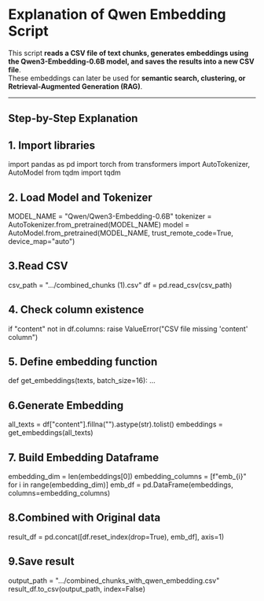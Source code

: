 # Explanation of Qwen Embedding Script

This script **reads a CSV file of text chunks, generates embeddings using the Qwen3-Embedding-0.6B model, and saves the results into a new CSV file**.  
These embeddings can later be used for **semantic search, clustering, or Retrieval-Augmented Generation (RAG)**.

---

## Step-by-Step Explanation


## 1. Import libraries

import pandas as pd
import torch
from transformers import AutoTokenizer, AutoModel
from tqdm import tqdm

## 2. Load Model and Tokenizer

MODEL_NAME = "Qwen/Qwen3-Embedding-0.6B"
tokenizer = AutoTokenizer.from_pretrained(MODEL_NAME)
model = AutoModel.from_pretrained(MODEL_NAME, trust_remote_code=True, device_map="auto")

## 3.Read CSV
csv_path = ".../combined_chunks (1).csv"
df = pd.read_csv(csv_path)

##  4. Check column existence
if "content" not in df.columns:
    raise ValueError("CSV file missing 'content' column")


##  5. Define embedding function
def get_embeddings(texts, batch_size=16):
    ...

##  6.Generate Embedding
all_texts = df["content"].fillna("").astype(str).tolist()
embeddings = get_embeddings(all_texts)


##  7. Build Embedding Dataframe

embedding_dim = len(embeddings[0])
embedding_columns = [f"emb_{i}" for i in range(embedding_dim)]
emb_df = pd.DataFrame(embeddings, columns=embedding_columns)

##  8.Combined with Original data
result_df = pd.concat([df.reset_index(drop=True), emb_df], axis=1)

##  9.Save result
output_path = ".../combined_chunks_with_qwen_embedding.csv"
result_df.to_csv(output_path, index=False)




